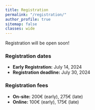 ```yaml
---
title: Registration
permalink: "/registration/"
author_profile: true
sitemap: false
classes: wide
---
```


Registration will be open soon!

### Registration dates
- **Early Registration:** July 14, 2024
- **Registration deadline:** July 30, 2024

### Registration fees
- **On-site:** 200€ (early), 275€ (late)
- **Online:** 100€ (early), 175€ (late)

